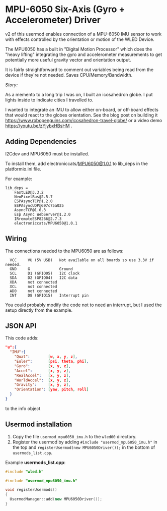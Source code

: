 # MPU-6050 Six-Axis (Gyro + Accelerometer) Driver

v2 of this usermod enables connection of a MPU-6050 IMU sensor to
work with effects controlled by the orientation or motion of the WLED Device.

The MPU6050 has a built in "Digital Motion Processor" which does the "heavy lifting"
integrating the gyro and accelerometer measurements to get potentially more
useful gravity vector and orientation output.

It is fairly straightforward to comment out variables being read from the device if they're not needed. Saves CPU/Memory/Bandwidth.

_Story:_

As a memento to a long trip I was on, I built an icosahedron globe. I put lights inside to indicate cities I travelled to.

I wanted to integrate an IMU to allow either on-board, or off-board effects that would
react to the globes orientation. See the blog post on building it <https://www.robopenguins.com/icosahedron-travel-globe/> or a video demo <https://youtu.be/zYjybxHBsHM> .

## Adding Dependencies

I2Cdev and MPU6050 must be installed.

To install them, add electroniccats/MPU6050@1.0.1 to lib_deps in the platformio.ini file.

For example:

```
lib_deps =
    FastLED@3.3.2
    NeoPixelBus@2.5.7
    ESPAsyncTCP@1.2.0
    ESPAsyncUDP@697c75a025
    AsyncTCP@1.0.3
    Esp Async WebServer@1.2.0
    IRremoteESP8266@2.7.3
    electroniccats/MPU6050@1.0.1
```

## Wiring

The connections needed to the MPU6050 are as follows:
```
  VCC     VU (5V USB)   Not available on all boards so use 3.3V if needed.
  GND     G             Ground
  SCL     D1 (GPIO05)   I2C clock
  SDA     D2 (GPIO04)   I2C data
  XDA     not connected
  XCL     not connected
  AD0     not connected
  INT     D8 (GPIO15)   Interrupt pin
```

You could probably modify the code not to need an interrupt, but I used the
setup directly from the example.

## JSON API

This code adds:
```json
"u":{
  "IMU":{
    "Quat":        [w, x, y, z],
    "Euler":       [psi, theta, phi],
    "Gyro":        [x, y, z],
    "Accel":       [x, y, z],
    "RealAccel":   [x, y, z],
    "WorldAccel":  [x, y, z],
    "Gravity":     [x, y, z],
    "Orientation": [yaw, pitch, roll]
  }
}
```
to the info object

## Usermod installation

1. Copy the file `usermod_mpu6050_imu.h` to the `wled00` directory.
2. Register the usermod by adding `#include "usermod_mpu6050_imu.h"` in the top and `registerUsermod(new MPU6050Driver());` in the bottom of `usermods_list.cpp`.

Example **usermods_list.cpp**:

```cpp
#include "wled.h"

#include "usermod_mpu6050_imu.h"

void registerUsermods()
{
  UsermodManager::add(new MPU6050Driver());
}
```

